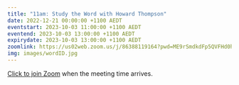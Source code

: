 ```yaml
---
title: "11am: Study the Word with Howard Thompson"
date: 2022-12-21 00:00:00 +1100 AEDT
eventstart: 2023-10-03 11:00:00 +1100 AEDT
eventend: 2023-10-03 13:00:00 +1100 AEDT
expirydate: 2023-10-03 13:00:00 +1100 AEDT
zoomlink: https://us02web.zoom.us/j/86388119164?pwd=ME9rSmdkdFp5QVFHd0hIbDZmNXhRQT09
img: images/wordID.jpg
---
```


[Click to join Zoom](https://us02web.zoom.us/j/86388119164?pwd=ME9rSmdkdFp5QVFHd0hIbDZmNXhRQT09) when the meeting time arrives.